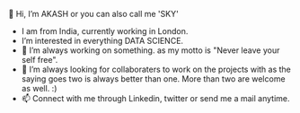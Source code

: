 👋 Hi, I’m AKASH or you can also call me 'SKY'
-    I am from India, currently working in London.
- 	 I’m interested in everything DATA SCIENCE.
- 🌱 I’m always working on something. as my motto is "Never leave your self free". 
- 💞️ I’m always looking for collaboraters to work on the projects with as the saying goes two is always better than one. More than two are welcome as well. :)
- 📫 Connect with me through Linkedin, twitter or send me a mail anytime. 

<!---
sky08yadav/sky08yadav is a ✨ special ✨ repository because its `README.md` (this file) appears on your GitHub profile.
You can click the Preview link to take a look at your changes.
--->
